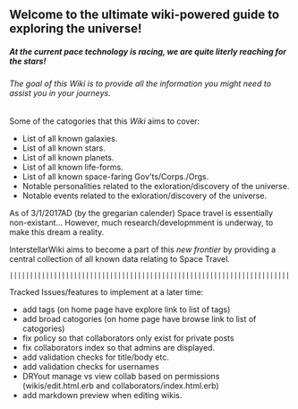 ## Welcome to the ultimate wiki-powered guide to exploring the universe!

##### At the current pace technology is racing, we are quite literly reaching for the stars!

###### The goal of this _Wiki_ is to provide all the information you might need to assist you in your journeys. 

Some of the catogories that this _Wiki_ aims to cover:

- List of all known galaxies.
- List of all known stars.
- List of all known planets.
- List of all known life-forms.
- List of all known space-faring Gov'ts/Corps./Orgs.
- Notable personalities related to the exloration/discovery of the universe.
- Notable events related to the exloration/discovery of the universe.




As of 3/1/2017AD (by the gregarian calender) Space travel is essentially non-existant...
However, much research/developmment is underway, to make this dream a reality.

InterstellarWiki aims to become a part of this _new frontier_ by providing a central 
collection of all known data relating to Space Travel.

~~~~~~~~~~~~~~~~~~~~~~~~~~~~~~~~~~~~~~~~~~~~~~~~~~~~~~~~~~~~~~~~~~~~~~~~~~~~~~~~
||||||||||||||||||||||||||||||||||||||||||||||||||||||||||||||||||||||||||||||||
~~~~~~~~~~~~~~~~~~~~~~~~~~~~~~~~~~~~~~~~~~~~~~~~~~~~~~~~~~~~~~~~~~~~~~~~~~~~~~~~

Tracked Issues/features to implement at a later time:

- add tags (on home page have explore link to list of tags)
- add broad catogories (on home page have browse link to list of catogories)
- fix policy so that collaborators only exist for private posts
- fix collaborators index so that admins are displayed.
- add validation checks for title/body etc.
- add validation checks for usernames
- DRYout manage vs view collab based on permissions (wikis/edit.html.erb and collaborators/index.html.erb)
- add markdown preview when editing wikis.